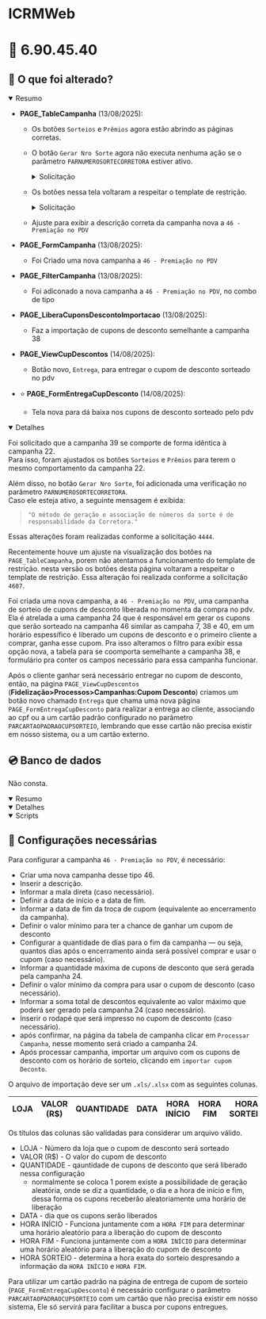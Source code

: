# ICRMWeb

# :file_folder: 6.90.45.40

## :memo: O que foi alterado?

<details open>
<summary>Resumo</summary>

- **PAGE_TableCampanha** (13/08/2025):
  - Os botões `Sorteios` e `Prêmios` agora estão abrindo as páginas corretas.
  - O botão `Gerar Nro Sorte` agora não executa nenhuma ação se o parâmetro `PARNUMEROSORTECORRETORA` estiver ativo.

    <details> 
    <summary>Solicitação</summary>

    `4444` - Ajustes para a nova campanha do tipo 39 - Número da Sorte por Produtos.

    </details>

  - Os botões nessa tela voltaram a respeitar o template de restrição.

    <details> 
      <summary>Solicitação</summary>

      `4607` - Rotina de bloqueio de grupo e usuário

    </details>

  - Ajuste para exibir a descrição correta da campanha nova a `46 - Premiação no PDV`

- **PAGE_FormCampanha** (13/08/2025):
  
  - Foi Criado uma nova campanha a `46 - Premiação no PDV`
  
- **PAGE_FilterCampanha** (13/08/2025):
  
  - Foi adiconado a nova campanha a `46 - Premiação no PDV`, no combo de tipo

- **PAGE_LiberaCuponsDescontoImportacao** (13/08/2025):
  
  - Faz a importação de cupons de desconto semelhante a campanha 38

- **PAGE_ViewCupDescontos** (14/08/2025):

  - Botão novo, `Entrega`, para entregar o cupom de desconto sorteado no pdv 

- :star: **PAGE_FormEntregaCupDesconto** (14/08/2025):
 
  - Tela nova para dá baixa nos cupons de desconto sorteado pelo pdv

</details>

<details open>
<summary>Detalhes</summary>

Foi solicitado que a campanha 39 se comporte de forma idêntica à campanha 22.  
Para isso, foram ajustados os botões `Sorteios` e `Prêmios` para terem o mesmo comportamento da campanha 22.

Além disso, no botão `Gerar Nro Sorte`, foi adicionada uma verificação no parâmetro `PARNUMEROSORTECORRETORA`.  
Caso ele esteja ativo, a seguinte mensagem é exibida:

> `"O método de geração e associação de números da sorte é de responsabilidade da Corretora."`

Essas alterações foram realizadas conforme a solicitação `4444`.

Recentemente houve um ajuste na visualização dos botões na `PAGE_TableCampanha`, porem não atentamos a funcionamento do template de restrição. nesta versão os botões desta página voltaram a respeitar o template de restrição. Essa alteração foi realizada conforme a solicitação `4607`.

Foi criada uma nova campanha, a `46 - Premiação no PDV`, uma campanha de sorteio de cupons de desconto liberada no momenta da compra no pdv. Ela é atrelada a uma campanha 24 que é responsável em gerar os cupons que serão sorteado na campanha 46 similar as campaha 7, 38 e 40, em um horário espessífico é liberado um cupons de desconto e o primeiro cliente a comprar, ganha esse cupom. Pra isso alteramos o filtro para exibir essa opção nova, a tabela para se coomporta semelhante a campanha 38, e formulário pra conter os campos necessário para essa campanha funcionar.

Após o cliente ganhar será necessário entregar no cupom de desconto, então, na página `PAGE_ViewCupDescontos` (**Fidelização>Processos>Campanhas:Cupom Desconto**) criamos um botão novo chamado `Entrega` que chama uma nova página `PAGE_FormEntregaCupDesconto` para realizar a entrega ao cliente, associando ao cpf ou a um cartão padrão configurado no parâmetro `PARCARTAOPADRAOCUPSORTEIO`, lembrando que esse cartão não precisa existir em nosso sistema, ou a um cartão externo.

</details>

## :cd: Banco de dados

Não consta.

<details open>
<summary>Resumo</summary>
</details>

<details open>
<summary>Detalhes</summary>
</details>

<details open>
<summary>Scripts</summary>
</details>

## :wrench: Configurações necessárias

Para configurar a campanha `46 - Premiação no PDV`, é necessário:
  
  - Criar uma nova campanha desse tipo 46.
  - Inserir a descrição.
  - Informar a mala direta (caso necessário).
  - Definir a data de início e a data de fim.
  - Informar a data de fim da troca de cupom (equivalente ao encerramento da campanha).
  - Definir o valor mínimo para ter a chance de ganhar um cupom de desconto
  - Configurar a quantidade de dias para o fim da campanha — ou seja, quantos dias após o encerramento ainda será possível comprar e usar o cupom (caso necessário).
  - Informar a quantidade máxima de cupons de desconto que será gerada pela campanha 24.
  - Definir o valor mínimo da compra para usar o cupom de desconto (caso necessário).
  - Informar a soma total de descontos equivalente ao valor máximo que poderá ser gerado pela campanha 24 (caso necessário).
  - Inserir o rodapé que será impresso no cupom de desconto (caso necessário).
  - após confirmar, na página da tabela de campanha clicar em `Processar Campanha`, nesse momento será criado a campanha 24.
  - Após processar campanha, importar um arquivo com os cupons de desconto com os horário de sorteio, clicando em `importar cupom Deconto`.

O arquivo de importação deve ser um `.xls/.xlsx` com as seguintes colunas. 


| LOJA | VALOR (R$) | QUANTIDADE | DATA | HORA INÍCIO | HORA FIM | HORA SORTEIO
|---|---|---|---|---|---|--|

Os títulos das colunas são validadas para considerar um arquivo válido.
- LOJA - Número da loja que o cupom de desconto será sorteado
- VALOR (R$) - O valor do cupom de desconto
- QUANTIDADE - qauntidade de cupons de desconto que será liberado nessa configuração
  - normalmente se coloca 1 porem existe a possibilidade de geração aleatória, onde se diz a quantidade, o dia e a hora de início e fim, dessa forma os cupons receberão aleatoriamente uma horário de liberação
- DATA - dia que os cupons serão liberados
- HORA INÍCIO - Funciona juntamente com a `HORA FIM` para determinar uma horário aleatório para a liberação do cupom de desconto
- HORA FIM - Funciona juntamente com a `HORA INÍCIO` para determinar uma horário aleatório para a liberação do cupom de desconto
- HORA SORTEIO - determina a hora exata do sorteio despresando a informação da `HORA INÍCIO` e `HORA FIM`.

Para utilizar um cartão padrão na página de entrega de cupom de sorteio (`PAGE_FormEntregaCupDesconto`) é necessário configurar o parâmetro `PARCARTAOPADRAOCUPSORTEIO` com um cartão que não precisa existir em nosso sistema, Ele só servirá para facilitar a busca por cupons entregues.